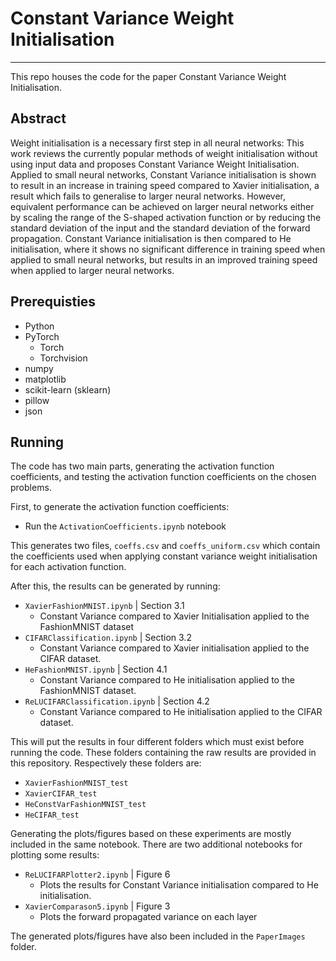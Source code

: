 # <c> Constant Variance Weight Initialisation </c>

---

This repo houses the code for the paper Constant Variance Weight Initialisation.

## Abstract
Weight initialisation is a necessary first step in all neural networks: This work reviews the currently popular methods of weight initialisation without using input data and proposes Constant Variance Weight Initialisation. Applied to small neural networks, Constant Variance initialisation is shown to result in an increase in training speed compared to Xavier initialisation, a result which fails to generalise to larger neural networks. However, equivalent performance can be achieved on larger neural networks either by scaling the range of the S-shaped activation function or by reducing the standard deviation of the input and the standard deviation of the forward propagation. Constant Variance initialisation is then compared to He initialisation, where it shows no significant difference in training speed when applied to small neural networks, but results in an improved training speed when applied to larger neural networks.


## Prerequisties
 - Python
 - PyTorch
   - Torch
   - Torchvision
 - numpy
 - matplotlib
 - scikit-learn (sklearn)
 - pillow
 - json



## Running
The code has two main parts, generating the activation function coefficients, 
and testing the activation function coefficients on the chosen problems.

First, to generate the activation function coefficients:
 - Run the `ActivationCoefficients.ipynb` notebook

This generates two files, `coeffs.csv` and `coeffs_uniform.csv` which contain the coefficients used when applying constant variance weight initialisation for each activation function.

After this, the results can be generated by running:
 - `XavierFashionMNIST.ipynb` | Section 3.1
   - Constant Variance compared to Xavier Initialisation applied to the FashionMNIST dataset
 - `CIFARClassification.ipynb` | Section 3.2
   - Constant Variance compared to Xavier initialisation applied to the CIFAR dataset.
 - `HeFashionMNIST.ipynb` | Section 4.1
   - Constant Variance compared to He initialisation applied to the FashionMNIST dataset.
 - `ReLUCIFARClassification.ipynb` | Section 4.2
   - Constant Variance compared to He initialisation applied to the CIFAR dataset.

This will put the results in four different folders which must exist before running the code.  These folders containing the raw results are provided in this repository.  Respectively these folders are:
 - `XavierFashionMNIST_test`
 - `XavierCIFAR_test`
 - `HeConstVarFashionMNIST_test`
 - `HeCIFAR_test`

Generating the plots/figures based on these experiments are mostly included in the same notebook.  There are two additional notebooks for plotting some results:
 - `ReLUCIFARPlotter2.ipynb` | Figure 6
   - Plots the results for Constant Variance initialisation compared to He initialisation.
 - `XavierComparason5.ipynb` | Figure 3
   - Plots the forward propagated variance on each layer

The generated plots/figures have also been included in the `PaperImages` folder.

